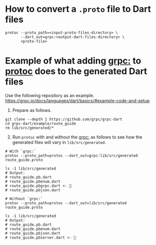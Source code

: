 # How to convert a `.proto` file to Dart files
```shell
protoc --proto_path=<input-proto-files-directory> \
       --dart_out=grpc:<output-dart-files-directory> \
       <proto-file>
```

# Example of what adding [grpc:](https://pub.dev/documentation/protoc_plugin/latest/#generating-grpc-headers) to [protoc](https://grpc.io/docs/protoc-installation/) does to the generated Dart files

Use the following repository as an example.<br>
https://grpc.io/docs/languages/dart/basics/#example-code-and-setup

1. Prepare as follows.
```shell
git clone --depth 1 https://github.com/grpc/grpc-dart
cd grpc-dart/example/route_guide
rm lib/src/generated/*
```
2. Run `protoc` with and without the [grpc:](https://pub.dev/documentation/protoc_plugin/latest/#generating-grpc-headers) as follows to see how the generated files will vary in `lib/src/generated`.
```shell
# With `grpc:`
protoc --proto_path=protos --dart_out=grpc:lib/src/generated route_guide.proto

ls -1 lib/src/generated
# Output:
# route_guide.pb.dart
# route_guide.pbenum.dart
# route_guide.pbgrpc.dart <- 👀
# route_guide.pbjson.dart
```
```shell
# Without `grpc:`
protoc --proto_path=protos --dart_out=lib/src/generated route_guide.proto

ls -1 lib/src/generated
# Output:
# route_guide.pb.dart
# route_guide.pbenum.dart
# route_guide.pbjson.dart
# route_guide.pbserver.dart <- 👀
```
